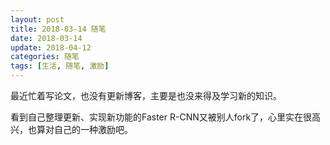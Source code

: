 ```yaml
---
layout: post
title: 2018-03-14 随笔
date: 2018-03-14
update: 2018-04-12
categories: 随笔
tags: [生活, 随笔, 激励]
---
```


最近忙着写论文，也没有更新博客，主要是也没来得及学习新的知识。

看到自己整理更新、实现新功能的Faster R-CNN又被别人fork了，心里实在很高兴，也算对自己的一种激励吧。